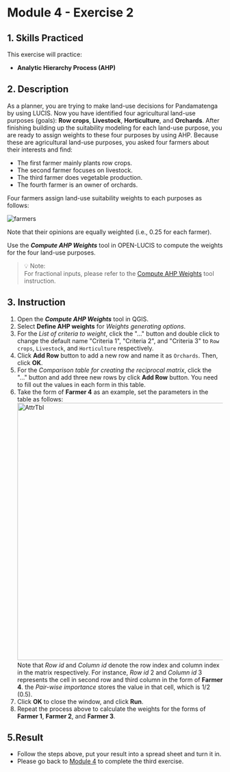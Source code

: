 # Module 4 - Exercise 2

## 1. Skills Practiced

This exercise will practice:

- **Analytic Hierarchy Process (AHP)**

## 2. Description

As a planner, you are trying to make land-use decisions for Pandamatenga by using LUCIS.
Now you have identified four agricultural land-use purposes (goals): **Row crops**,
**Livestock**, **Horticulture**, and **Orchards**.
After finishing building up the suitability modeling for each land-use purpose,
you are ready to assign weights to these four purposes by using AHP.
Because these are agricultural land-use purposes, you asked four farmers about
their interests and find:

- The first farmer mainly plants row crops.
- The second farmer focuses on livestock.
- The third farmer does vegetable production.
- The fourth farmer is an owner of orchards.

Four farmers assign land-use suitability weights to each purposes as follows:

![farmers](../../../img/qgm/algtbl/m4_e2_aph_4farmers.svg)

Note that their opinions are equally weighted (i.e., 0.25 for each
farmer).

Use the **_Compute AHP Weights_** tool in OPEN-LUCIS to compute the weights
for the four land-use purposes.

> :bulb: Note:<br>
> For fractional inputs, please refer to the [Compute AHP Weights](https://github.com/SERVIR-WA/GALUP/wiki/Tools#compute-ahp-weights) tool instruction.

## 3. Instruction

1. Open the **_Compute AHP Weights_** tool in QGIS.
2. Select **Define AHP weights** for _Weights generating options_.
3. For the _List of criteria to weight_, click the "..." button and double
   click to change the default name "Criteria 1", "Criteria 2", and
   "Criteria 3" to `Row crops`, `Livestock`, and `Horticulture` respectively.
4. Click **Add Row** button to add a new row and name it as
   `Orchards`. Then, click **OK**.
5. For the _Comparison table for creating the reciprocal matrix_, click the
   "..." button and add three new rows by click **Add Row** button. You need to
   fill out the values in each form in this table.
6. Take the form of **Farmer 4** as an example, set the parameters in the
   table as follows:
   <img src="../../../img/gui/window/m4_e2_ahp_setting.png" alt= "AttrTbl" width="600"><br>
   Note that _Row id_ and _Column id_ denote the row index and column index
   in the matrix respectively.
   For instance, _Row id_ 2 and _Column id_ 3 represents the cell in second row
   and third column in the form of **Farmer 4**. the _Pair-wise importance_
   stores the value in that cell, which is 1/2 (0.5).
7. Click **OK** to close the window, and click **Run**.
8. Repeat the process above to calculate the weights for the forms of
   **Farmer 1**, **Farmer 2**, and **Farmer 3**.

## 5.Result

- Follow the steps above, put your result into a spread sheet and turn it in.
- Please go back to [Module 4](https://github.com/mogaetkpp/GALUP/blob/master/training/1_lu/modules/module4.md#5-Exercises) to complete the
  third exercise.
